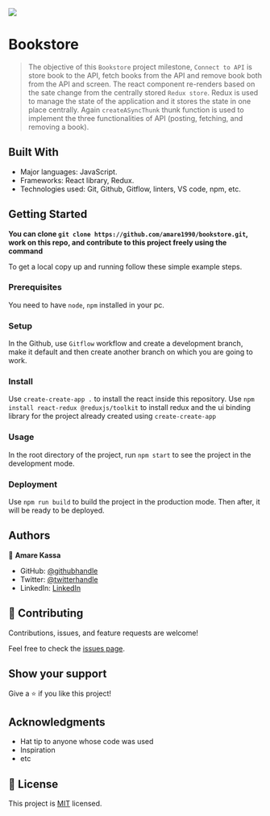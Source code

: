 ![](https://img.shields.io/badge/Microverse-blueviolet)

# Bookstore

> The objective of this `Bookstore` project milestone, `Connect to API` is store book to the API, fetch books from the API and remove book both from the API and screen. The react component re-renders based on the sate change from the centrally stored `Redux store`. Redux is used to manage the state of the application and it stores the state in one place centrally. Again `createASyncThunk` thunk function is used to implement the three functionalities of API (posting, fetching, and removing a book).


## Built With

- Major languages: JavaScript.
- Frameworks: React library, Redux.
- Technologies used: Git, Github, Gitflow, linters, VS code, npm, etc.



## Getting Started

**You can clone `git clone https://github.com/amare1990/bookstore.git`, work on this repo, and contribute to this project freely using the command**


To get a local copy up and running follow these simple example steps.

### Prerequisites
You need to have `node`, `npm` installed in your pc.

### Setup
In the Github, use `Gitflow` workflow and create a development branch, make it default and then create another branch on which you are going to work.

### Install
Use `create-create-app .` to install the react inside this repository.
Use `npm install react-redux @reduxjs/toolkit` to install redux and the ui binding library for the project already created using `create-create-app`

### Usage
In the root directory of the project, run `npm start` to see the project in the development mode.

### Deployment
Use  `npm run build` to build the project in the production mode. Then after, it will be ready to be deployed.


## Authors

👤 **Amare Kassa**

- GitHub: [@githubhandle](https://github.com/amare1990)
- Twitter: [@twitterhandle](https://twitter.com/@amaremek)
- LinkedIn: [LinkedIn](https://linkedin.com/in/amare-kassa-90)


## 🤝 Contributing

Contributions, issues, and feature requests are welcome!

Feel free to check the [issues page](https://github.com/amare1990/bookstore/issues/).

## Show your support

Give a ⭐️ if you like this project!

## Acknowledgments

- Hat tip to anyone whose code was used
- Inspiration
- etc

## 📝 License

This project is [MIT](https://github.com/amare1990/bookstore/.LICENSE) licensed.
